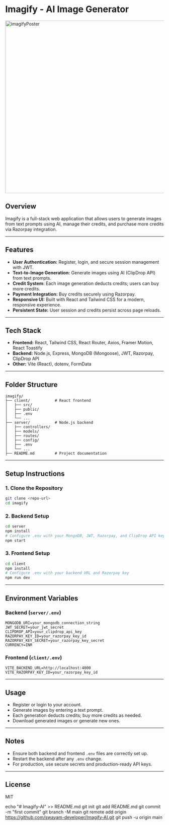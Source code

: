 # Imagify - AI Image Generator

<img width="844" height="549" alt="imagifyPoster" src="https://github.com/user-attachments/assets/fa2f61ef-4be7-480c-9a82-5f5f85ee9fd1" />


## Overview


Imagify is a full-stack web application that allows users to generate images from text prompts using AI, manage their credits, and purchase more credits via Razorpay integration.

---

## Features

- **User Authentication:** Register, login, and secure session management with JWT.
- **Text-to-Image Generation:** Generate images using AI (ClipDrop API) from text prompts.
- **Credit System:** Each image generation deducts credits; users can buy more credits.
- **Payment Integration:** Buy credits securely using Razorpay.
- **Responsive UI:** Built with React and Tailwind CSS for a modern, responsive experience.
- **Persistent State:** User session and credits persist across page reloads.

---

## Tech Stack

- **Frontend:** React, Tailwind CSS, React Router, Axios, Framer Motion, React Toastify
- **Backend:** Node.js, Express, MongoDB (Mongoose), JWT, Razorpay, ClipDrop API
- **Other:** Vite (React), dotenv, FormData

---

## Folder Structure

```
imagify/
├── client/           # React frontend
│   ├── src/
│   ├── public/
│   ├── .env
│   └── ...
├── server/           # Node.js backend
│   ├── controllers/
│   ├── models/
│   ├── routes/
│   ├── config/
│   ├── .env
│   └── ...
├── README.md         # Project documentation
```

---

## Setup Instructions

### 1. Clone the Repository

```bash
git clone <repo-url>
cd imagify
```

### 2. Backend Setup

```bash
cd server
npm install
# Configure .env with your MongoDB, JWT, Razorpay, and ClipDrop API keys
npm start
```

### 3. Frontend Setup

```bash
cd client
npm install
# Configure .env with your backend URL and Razorpay key
npm run dev
```

---

## Environment Variables

### Backend (`server/.env`)
```
MONGODB_URI=your_mongodb_connection_string
JWT_SECRET=your_jwt_secret
CLIPDROP_API=your_clipdrop_api_key
RAZORPAY_KEY_ID=your_razorpay_key_id
RAZORPAY_KEY_SECRET=your_razorpay_key_secret
CURRENCY=INR
```

### Frontend (`client/.env`)
```
VITE_BACKEND_URL=http://localhost:4000
VITE_RAZORPAY_KEY_ID=your_razorpay_key_id
```

---

## Usage

- Register or login to your account.
- Generate images by entering a text prompt.
- Each generation deducts credits; buy more credits as needed.
- Download generated images or generate new ones.

---

## Notes

- Ensure both backend and frontend `.env` files are correctly set up.
- Restart the backend after any `.env` change.
- For production, use secure secrets and production-ready API keys.

---

## License

MIT



echo "# Imagify-AI" >> README.md
git init
git add README.md
git commit -m "first commit"
git branch -M main
git remote add origin https://github.com/swayam-developer/Imagify-AI.git
git push -u origin main


